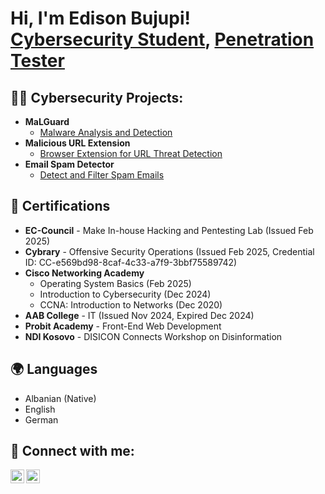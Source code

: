 <h1>Hi, I'm Edison Bujupi! <br/><a href="https://github.com/yourgithub">Cybersecurity Student</a>, <a href="https://www.linkedin.com/in/yourlinkedin">Penetration Tester</a></h1>

<h2>👨‍💻 Cybersecurity Projects:</h2>

- <b>MaLGuard</b>
  - [Malware Analysis and Detection](https://github.com/yourgithub/malguard)
- <b>Malicious URL Extension</b>
  - [Browser Extension for URL Threat Detection](https://github.com/yourgithub/malicious-url-extension)
- <b>Email Spam Detector</b>
  - [Detect and Filter Spam Emails](https://github.com/yourgithub/email-spam-detector)

<h2>📜 Certifications</h2>

- **EC-Council** - Make In-house Hacking and Pentesting Lab (Issued Feb 2025)
- **Cybrary** - Offensive Security Operations (Issued Feb 2025, Credential ID: CC-e569bd98-8caf-4c33-a7f9-3bbf75589742)
- **Cisco Networking Academy**
  - Operating System Basics (Feb 2025)
  - Introduction to Cybersecurity (Dec 2024)
  - CCNA: Introduction to Networks (Dec 2020)
- **AAB College** - IT (Issued Nov 2024, Expired Dec 2024)
- **Probit Academy** - Front-End Web Development
- **NDI Kosovo** - DISICON Connects Workshop on Disinformation

<h2>🌍 Languages</h2>

- Albanian (Native)
- English
- German

<h2> 🤳 Connect with me:</h2>

[<img align="left" alt="Edison Bujupi | LinkedIn" width="22px" src="https://cdn.jsdelivr.net/npm/simple-icons@v3/icons/linkedin.svg" />][linkedin]
[<img align="left" alt="Edison Bujupi | GitHub" width="22px" src="https://cdn.jsdelivr.net/npm/simple-icons@v3/icons/github.svg" />][github]

[linkedin]: https://www.linkedin.com/in/yourlinkedin
[github]: https://github.com/yourgithub
